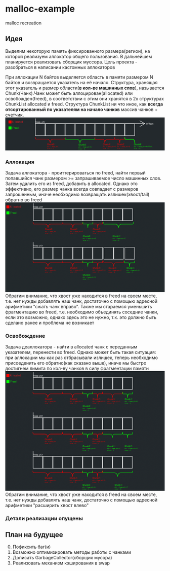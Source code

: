 # malloc-example

malloc recreation

## Идея

Выделим некоторую память фиксированного размера(регион), на которой реализуем аллокатор общего пользования. В дальнейшем планируется реализовать сборщик муссора. Цель проекта - разобраться в написании кастомных аллокаторов

При аллокации N байтов выделяется область в памяти размером N байтов и возвращается указатель на её начало. Структура, хранящая этот указатель и размер области(**в кол-ве машинных слов**), называется Chunk(Чанк).Чанк может быть аллоцирован(allocated) или освобожден(freed), в соответствии с этим они хранятся в 2х структурах ChunkList allocated и freed. Структура ChunkList ни что иное, как **всегда отсортированный по указателям на начало чанков** массив чанков + счетчик. 
![Chunks](./pic/Chunks.png)
### Аллокация
Задача аллокатора - проиттерироваться по freed, найти первый попавшийся чанк размером >= запрашиваемое число машинных слов. Затем удалить его из freed, добавить в allocated. Однако это эффективно, его размер чанка всегда совпадает с размеров запрошенным, иначе необходимо возвращать излишек(хвост/tail) обратно во freed
![memalloc](./pic/memalloc.png)
Обратим внимание, что хвост уже находится в freed на своем месте, т.е. нет нужды добавлять наш чанк, достаточно с помощью адресной арифметики "сжать чанк вправо". Также мы стараемся уменьшить фрагментацию во freed, т.е. необходимо объединять соседние чанки, если это возможно, однако здесь это не нужно, т.к. это должно быть сделано ранее и проблема не возникает
### Освобождение
Задача деаллокатора - найти в allocated чанк с переданным указателем, перенести во freed. Однако может быть такая ситуация: при аллокации мы как раз отбрасывали излишек, теперь необходимо присоеденить его обратно(как сказано выше), иначе мы быстро достигнем лимита по кол-ву чанков в силу фрагментации памяти
![memfree](./pic/memfree.png)
Обратим внимание, что хвост уже находится в freed на своем месте, т.е. нет нужды добавлять наш чанк, достаточно с помощью адресной арифметики "расширить хвост влево"

### Детали реализации опущены

## План на будущее
0. Пофиксить баг(и)
1. Возможно оптимизировать методы работы с чанками
2. Дописать GarbageCollector(сборщик мусора)
3. Реализовать механизм кэширования в swap